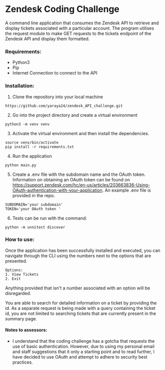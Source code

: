 # Zendesk Coding Challenge

A command line application that consumes the Zendesk API to retrieve and display tickets associated with a particular account. The program utilises the request module to make GET requests to the tickets endpoint of the Zendesk API and display them formatted. 



### Requirements:

* Python3
* Pip
* Internet Connection to connect to the API



### Installation:

1. Clone the repository into your local machine

```
https://github.com/yaraya24/zendesk_API_challenge.git
```

2. Go into the project directory and create a virtual environment

```
python3 -m venv venv
```

3. Activate the virtual environment and then install the dependencies.

```
source venv/bin/activate
pip install -r requirements.txt
```

4. Run the application

```
python main.py
```

5. Create a .env file with the subdomain name and the OAuth token. Information on obtaining an OAuth token can be found on https://support.zendesk.com/hc/en-us/articles/203663836-Using-OAuth-authentication-with-your-application. An example .env file is provided in the repo.

```
SUBDOMAIN='your subdomain'
TOKEN='your OAuth token '
```



6. Tests can be run with the command:

```
python -m unnitest discover
```



### How to use:

Once the application has been successfully installed and executed, you can navigate through the CLI using the numbers next to the options that are presented.

```
Options:
1. View Tickets
2. Exit
```

Anything provided that isn't a number associated with an option will be disregarded.

You are able to search for detailed information on a ticket by providing the id. As a separate request is being made with a query containing the ticket id, you are not limited to searching tickets that are currently present in the summary page.



#### Notes to assessors:

* I understand that the coding challenge has a gotcha that requests the use of basic authentication. However, due to using my personal email and staff suggestions that it only a starting point and to read further, I have decided to use OAuth and attempt to adhere to security best practices. 